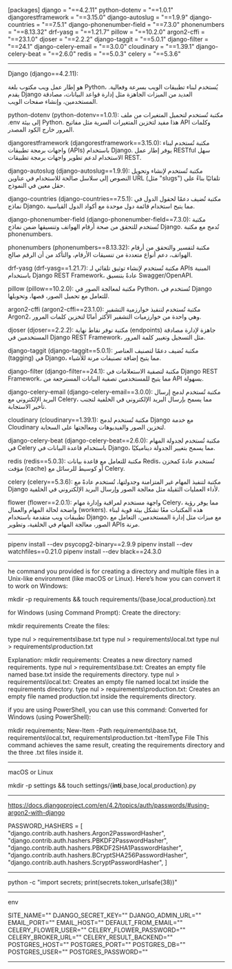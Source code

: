 [packages]
django = "==4.2.11"
python-dotenv = "==1.0.1"
djangorestframework = "==3.15.0"
django-autoslug = "==1.9.9"
django-countries = "==7.5.1"
django-phonenumber-field = "==7.3.0"
phonenumbers = "==8.13.32"
drf-yasg = "==1.21.7"
pillow = "==10.2.0"
argon2-cffi = "==23.1.0"
djoser = "==2.2.2"
django-taggit = "==5.0.1"
django-filter = "==24.1"
django-celery-email = "==3.0.0"
cloudinary = "==1.39.1"
django-celery-beat = "==2.6.0"
redis = "==5.0.3"
celery = "==5.3.6"

______________________________________________________________________________________________________________________

Django (django==4.2.11):

هو إطار عمل ويب مكتوب بلغة Python، يُستخدم لبناء تطبيقات الويب بسرعة وفعالية. يقدم Django العديد من الميزات الجاهزة مثل إدارة قواعد البيانات، مصادقة المستخدمين، وإنشاء صفحات الويب.

python-dotenv (python-dotenv==1.0.1):
مكتبة تُستخدم لتحميل المتغيرات من ملف .env إلى بيئة Python. هذا مفيد لتخزين المتغيرات السرية مثل مفاتيح API وكلمات المرور خارج الكود المصدر.

djangorestframework (djangorestframework==3.15.0):
مكتبة تُستخدم لبناء واجهات برمجة تطبيقات (APIs) باستخدام Django. يوفر إطار عمل RESTful سهل الاستخدام لدعم تطوير واجهات برمجة تطبيقات REST.

django-autoslug (django-autoslug==1.9.9):
مكتبة تُستخدم لإنشاء وتحويل النصوص إلى سلاسل صالحة للاستخدام في عناوين URL (مثل "slugs") تلقائيًا بناءً على حقل معين في النموذج.

django-countries (django-countries==7.5.1):
مكتبة تُضيف دعمًا لحقول الدول في نماذج Django، مما يتيح استخدام قائمة دول موحدة مع أكواد الدول القياسية.

django-phonenumber-field (django-phonenumber-field==7.3.0):
مكتبة تُستخدم للتحقق من صحة أرقام الهواتف وتنسيقها ضمن نماذج Django. تُدمج مع مكتبة phonenumbers.

phonenumbers (phonenumbers==8.13.32):
مكتبة لتفسير والتحقق من أرقام الهواتف، دعم أنواع متعددة من تنسيقات الأرقام، والتأكد من أن الرقم صالح.

drf-yasg (drf-yasg==1.21.7):
مكتبة تُستخدم لإنشاء توثيق تلقائي لـ APIs المبنية باستخدام Django REST Framework، عادةً بتنسيق Swagger/OpenAPI.

pillow (pillow==10.2.0):
مكتبة لمعالجة الصور في Python، تُستخدم في Django للتعامل مع تحميل الصور، قصها، وتحويلها.

argon2-cffi (argon2-cffi==23.1.0):
مكتبة تُستخدم لتنفيذ خوارزمية التشفير Argon2، وهي واحدة من خوارزميات التشفير الأكثر أمانًا لتخزين كلمات المرور.

djoser (djoser==2.2.2):
مكتبة توفر نقاط نهاية (endpoints) جاهزة لإدارة مصادقة المستخدمين في Django REST Framework، مثل التسجيل وتغيير كلمة المرور.

django-taggit (django-taggit==5.0.1):
مكتبة تُضيف دعمًا لتصنيف العناصر (tagging) في Django، مما يتيح إضافة تصنيفات مرنة للأشياء.

django-filter (django-filter==24.1):
مكتبة لتصفية الاستعلامات في Django REST Framework، مما يتيح للمستخدمين تصفية البيانات المسترجعة من API بسهولة.

django-celery-email (django-celery-email==3.0.0):
مكتبة تُستخدم لدمج إرسال البريد الإلكتروني مع Celery، مما يسمح بإرسال البريد الإلكتروني في الخلفية لتجنب تأخير الاستجابة.

cloudinary (cloudinary==1.39.1):
مكتبة تُستخدم لدمج Django مع خدمة Cloudinary لتخزين الصور والفيديوهات ومعالجتها على السحابة.

django-celery-beat (django-celery-beat==2.6.0):
مكتبة تُستخدم لجدولة المهام في Celery باستخدام قاعدة البيانات في Django، مما يسمح بتغيير الجدولة ديناميكيًا.

redis (redis==5.0.3):
مكتبة للتعامل مع قاعدة بيانات Redis، تُستخدم عادةً كمخزن مؤقت (cache) أو كوسيط للرسائل مع Celery.

celery (celery==5.3.6):
مكتبة لتنفيذ المهام غير المتزامنة وجدولتها، تُستخدم عادةً مع Django لأداء العمليات الثقيلة مثل معالجة الصور وإرسال البريد الإلكتروني في الخلفية.

flower (flower==2.0.1):
واجهة مستخدم لمراقبة وإدارة مهام Celery، مما يوفر رؤية واضحة لحالة المهام والعمال (workers).
هذه المكتبات معًا تشكل بيئة قوية لبناء تطبيقات ويب متقدمة باستخدام Django، مع ميزات مثل إدارة المستخدمين، التعامل مع الصور، معالجة المهام في الخلفية، وتطوير APIs مرنة.


___________________________________________________________________

pipenv install --dev psycopg2-binary==2.9.9
pipenv install --dev watchfiles==0.21.0
pipenv install --dev black==24.3.0

_______________________________________________________


he command you provided is for creating a directory and multiple files in a Unix-like environment (like macOS or Linux). Here’s how you can convert it to work on Windows:

mkdir -p requirements && touch requirements/{base,local,production}.txt



for Windows (using Command Prompt):
Create the directory:

mkdir requirements
Create the files:

type nul > requirements\base.txt
type nul > requirements\local.txt
type nul > requirements\production.txt

Explanation:
mkdir requirements: Creates a new directory named requirements.
type nul > requirements\base.txt: Creates an empty file named base.txt inside the requirements directory.
type nul > requirements\local.txt: Creates an empty file named local.txt inside the requirements directory.
type nul > requirements\production.txt: Creates an empty file named production.txt inside the requirements directory.


if you are using PowerShell, you can use this command:
Converted for Windows (using PowerShell):

mkdir requirements; New-Item -Path requirements\base.txt, requirements\local.txt, requirements\production.txt -ItemType File
This command achieves the same result, creating the requirements directory and the three .txt files inside it.

__________________________________________________________________________________________________________________

macOS or Linux

mkdir -p settings && touch settings/{__inti__,base,local,production}.py

_______________________________________________________________________________________________________

https://docs.djangoproject.com/en/4.2/topics/auth/passwords/#using-argon2-with-django

PASSWORD_HASHERS = [
    "django.contrib.auth.hashers.Argon2PasswordHasher",
    "django.contrib.auth.hashers.PBKDF2PasswordHasher",
    "django.contrib.auth.hashers.PBKDF2SHA1PasswordHasher",
    "django.contrib.auth.hashers.BCryptSHA256PasswordHasher",
    "django.contrib.auth.hashers.ScryptPasswordHasher",
]
__________________________________________________________

python -c "import secrets; print(secrets.token_urlsafe(38))"

____________________________________________________________

env

SITE_NAME=""
DJANGO_SECRET_KEY=""
DJANGO_ADMIN_URL=""
EMAIL_PORT=""
EMAIL_HOST=""
DEFAULT_FROM_EMAIL=""
CELERY_FLOWER_USER=""
CELERY_FLOWER_PASSWORD=""
CELERY_BROKER_URL=""
CELERY_RESULT_BACKEND=""
POSTGRES_HOST=""
POSTGRES_PORT=""
POSTGRES_DB=""
POSTGRES_USER=""
POSTGRES_PASSWORD=""

_________________________________________________________
